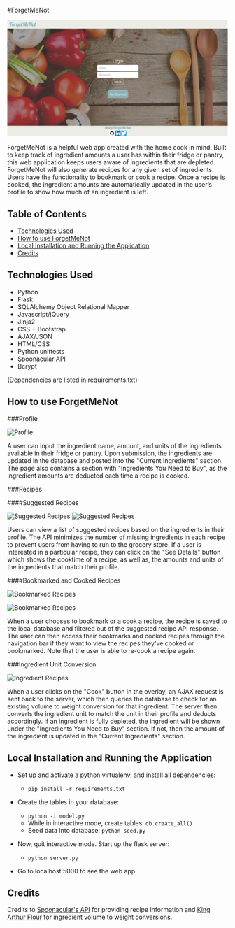 #ForgetMeNot

![ForgetMeNot](/static/images/screenshot-login.png)

ForgetMeNot is a helpful web app created with the home cook in mind. Built to keep track of ingredient amounts a user has within their fridge or pantry, this web application keeps users aware of ingredients that are depleted. ForgetMeNot will also generate recipes for any given set of ingredients. Users have the functionality to bookmark or cook a recipe. Once a recipe is cooked, the ingredient amounts are automatically updated in the user’s profile to show how much of an ingredient is left. 

## Table of Contents
* [Technologies Used](#technologiesused)
* [How to use ForgetMeNot](#use)
* [Local Installation and Running the Application](#install)
* [Credits](#credits)

## <a name="technologiesused"></a>Technologies Used
* Python
* Flask
* SQLAlchemy Object Relational Mapper
* Javascript/jQuery
* Jinja2
* CSS + Bootstrap
* AJAX/JSON
* HTML/CSS
* Python unittests
* Spoonacular API
* Bcrypt 

(Dependencies are listed in requirements.txt)

## <a name="use"></a>How to use ForgetMeNot
###Profile

![Profile](/static/images/screenshot-profile.png)

A user can input the ingredient name, amount, and units of the ingredients available in their fridge or pantry. Upon submission, the ingredients are updated in the database and posted into the "Current Ingredients" section. The page also contains a section with "Ingredients You Need to Buy", as the ingredient amounts are deducted each time a recipe is cooked. 

###Recipes

####Suggested Recipes

![Suggested Recipes](/static/images/screenshot-suggested-recipes.png)
![Suggested Recipes](/static/images/screenshot-recipe-details.png)

Users can view a list of suggested recipes based on the ingredients in their profile. The API minimizes the number of missing ingredients in each recipe to prevent users from having to run to the grocery store. If a user is interested in a particular recipe, they can click on the "See Details" button which shows the cooktime of a recipe, as well as, the amounts and units of the ingredients that match their profile.

####Bookmarked and Cooked Recipes

![Bookmarked Recipes](/static/images/screenshot-bookmark.png)

![Bookmarked Recipes](/static/images/screenshot-bookmark-cook.png)

When a user chooses to bookmark or a cook a recipe, the recipe is saved to the local database and filtered out of the suggested recipe API response. The user can then access their bookmarks and cooked recipes through the navigation bar if they want to view the recipes they've cooked or bookmarked. Note that the user is able to re-cook a recipe again.


###Ingredient Unit Conversion

![Ingredient Recipes](/static/images/screenshot-cooked.png)

When a user clicks on the "Cook" button in the overlay, an AJAX request is sent back to the server, which then queries the database to check for an existing volume to weight conversion for that ingredient. The server then converts the ingredient unit to match the unit in their profile and deducts accordingly. If an ingredient is fully depleted, the ingredient will be shown under the "Ingredients You Need to Buy" section. If not, then the amount of the ingredient is updated in the "Current Ingredients" section.  

## <a name="use"></a>Local Installation and Running the Application

* Set up and activate a python virtualenv, and install all dependencies:
    * `pip install -r requirements.txt`
  
* Create the tables in your database:
    * `python -i model.py`
    * While in interactive mode, create tables: `db.create_all()`
    * Seed data into database: `python seed.py`
    
* Now, quit interactive mode. Start up the flask server:
    * `python server.py`

* Go to localhost:5000 to see the web app

## <a name="credits"></a>Credits

Credits to [Spoonacular's API](https://spoonacular.com/) for providing recipe information and [King Arthur Flour](http://www.kingarthurflour.com/learn/ingredient-weight-chart.html) for ingredient volume to weight conversions.

